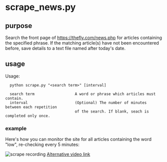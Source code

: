 # scrape_news.py
## purpose
Search the front page of https://thefly.com/news.php for articles containing the specified phrase. If the matching article(s) have not been encountered before, save details to a text file named after today's date.

## usage
 Usage:
 ``` 
   python scrape.py "<search term>" [interval]

   search term                  A word or phrase which articles must contain.
   interval                     (Optional) The number of minutes between each repetition
                                of the search. If blank, seach is completed only once.
```

### example
Here's how you can monitor the site for all articles containing the word "low", re-checking every 5 minutes:

![scrape recording](https://user-images.githubusercontent.com/9369383/124463307-9f229080-dd8a-11eb-80e9-5ab6d6604d6a.gif)
[Alternative video link](https://youtu.be/kq15_kyO-Go)

